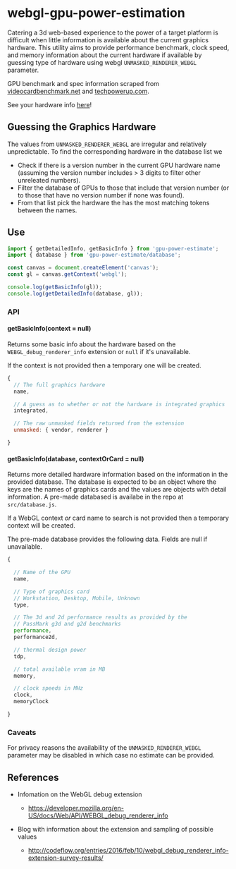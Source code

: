 # webgl-gpu-power-estimation

Catering a 3d web-based experience to the power of a target platform is difficult when little information is available about the current graphics hardware. This utility aims to provide performance benchmark, clock speed, and memory information about the current hardware if available by guessing type of hardware using webgl `UNMASKED_RENDERER_WEBGL` parameter.

GPU benchmark and spec information scraped from [videocardbenchmark.net](https://www.videocardbenchmark.net/GPU_mega_page.html) and [techpowerup.com](https://www.techpowerup.com/gpu-specs/).

See your hardware info [here](https://gkjohnson.github.io/webgl-gpu-power-estimation/example/)!

## Guessing the Graphics Hardware

The values from `UNMASKED_RENDERER_WEBGL` are irregular and relatively unpredictable. To find the corresponding hardware in the database list we

- Check if there is a version number in the current GPU hardware name (assuming the version number includes > 3 digits to filter other unreleated numbers).
- Filter the database of GPUs to those that include that version number (or to those that have no version number if none was found).
- From that list pick the hardware the has the most matching tokens between the names.

## Use

```js
import { getDetailedInfo, getBasicInfo } from 'gpu-power-estimate';
import { database } from 'gpu-power-estimate/database';

const canvas = document.createElement('canvas');
const gl = canvas.getContext('webgl');

console.log(getBasicInfo(gl));
console.log(getDetailedInfo(database, gl));
```

### API

#### getBasicInfo(context = null)

Returns some basic info about the hardware based on the `WEBGL_debug_renderer_info` extension or `null` if it's unavailable.

If the context is not provided then a temporary one will be created.

```js
{
  // The full graphics hardware
  name,

  // A guess as to whether or not the hardware is integrated graphics
  integrated,

  // The raw unmasked fields returned from the extension
  unmasked: { vendor, renderer }

}
```

#### getBasicInfo(database, contextOrCard = null)

Returns more detailed hardware information based on the information in the provided database. The database is expected to be an object where the keys are the names of graphics cards and the values are objects with detail information. A pre-made databased is availabe in the repo at `src/database.js`.

If a WebGL context _or_ card name to search is not provided then a temporary context will be created.

The pre-made database provides the following data. Fields are null if unavailable.
```js
{

  // Name of the GPU
  name,

  // Type of graphics card
  // Workstation, Desktop, Mobile, Unknown
  type,

  // The 3d and 2d performance results as provided by the
  // PassMark g3d and g2d benchmarks
  performance,
  performance2d,

  // thermal design power
  tdp,

  // total available vram in MB
  memory,

  // clock speeds in MHz
  clock,
  memoryClock

}
```

### Caveats

For privacy reasons the availability of the `UNMASKED_RENDERER_WEBGL` parameter may be disabled in which case no estimate can be provided.

## References
- Infomation on the WebGL debug extension
  - https://developer.mozilla.org/en-US/docs/Web/API/WEBGL_debug_renderer_info

- Blog with information about the extension and sampling of possible values
  - http://codeflow.org/entries/2016/feb/10/webgl_debug_renderer_info-extension-survey-results/

